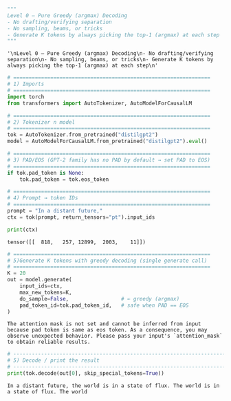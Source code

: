 ```python
"""
Level 0 — Pure Greedy (argmax) Decoding
- No drafting/verifying separation
- No sampling, beams, or tricks
- Generate K tokens by always picking the top-1 (argmax) at each step
"""
```




    '\nLevel 0 — Pure Greedy (argmax) Decoding\n- No drafting/verifying separation\n- No sampling, beams, or tricks\n- Generate K tokens by always picking the top-1 (argmax) at each step\n'




```python
# ================================================================
# 1) Imports
# ================================================================
import torch
from transformers import AutoTokenizer, AutoModelForCausalLM
```


```python
# ================================================================
# 2) Tokenizer n model
# ================================================================
tok = AutoTokenizer.from_pretrained("distilgpt2")
model = AutoModelForCausalLM.from_pretrained("distilgpt2").eval()
```


```python
# ================================================================
# 3) PAD/EOS (GPT-2 family has no PAD by default → set PAD to EOS)
# ================================================================
if tok.pad_token is None:
    tok.pad_token = tok.eos_token
```


```python
# ================================================================
# 4) Prompt → token IDs
# ================================================================
prompt = "In a distant future,"
ctx = tok(prompt, return_tensors="pt").input_ids
```


```python
print(ctx)
```

    tensor([[  818,   257, 12899,  2003,    11]])



```python
# ================================================================
# 5)Generate K tokens with greedy decoding (single generate call)
# ================================================================
K = 20
out = model.generate(
    input_ids=ctx,
    max_new_tokens=K,
    do_sample=False,                 # ← greedy (argmax)
    pad_token_id=tok.pad_token_id,   # safe when PAD == EOS
)
```

    The attention mask is not set and cannot be inferred from input because pad token is same as eos token. As a consequence, you may observe unexpected behavior. Please pass your input's `attention_mask` to obtain reliable results.



```python
# ---------------------------------------------------------------------
# 5) Decode / print the result
# ---------------------------------------------------------------------
print(tok.decode(out[0], skip_special_tokens=True))
```

    In a distant future, the world is in a state of flux. The world is in a state of flux. The world



```python

```
